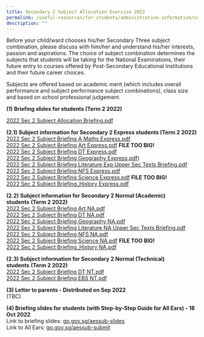 ```yaml
---
title: Secondary 2 Subject Allocation Exercise 2022
permalink: /useful-resources/for-students/administrative-information/sec-2-subject-allocation-exercise-2022/
description: ""
---
```

Before your child/ward chooses his/her Secondary Three subject combination, please discuss with him/her and understand his/her interests, passion and aspirations. The choice of subject combination determines the subjects that students will be taking for the National Examinations, their future entry to courses offered by Post-Secondary Educational Institutions and their future career choices.

  

Subjects are offered based on academic merit (which includes overall performance and subject performance subject combinations), class size and based on school professional judgement.

  

**(1) Briefing slides for students (Term 2 2022)**

[2022 Sec 2 Subject Allocation Briefing.pdf](/files/2022%20Sec%202%20Subject%20Allocation%20Briefing.pdf)

  
**(2.1) Subject information for Secondary 2 Express students (Term 2 2022)** <br>
[2022 Sec 2 Subject Briefing A Maths Express.pdf](/files/2022%20Sec%202%20Subject%20Briefing%20A%20Maths%20Express.pdf) <br>
[2022 Sec 2 Subject Briefing Art Express.pdf](https://assumptionenglish.moe.edu.sg/qql/slot/u753/Students/Sec%202%20Subject%20Allocation/2022/Express/2022%20Sec%202%20Subject%20Briefing%20Art%20Express.pdf) **FILE TOO BIG!**<br>
[2022 Sec 2 Subject Briefing DT Express.pdf](/files/2022%20Sec%202%20Subject%20Briefing%20DT%20Express.pdf)  <br>
[2022 Sec 2 Subject Briefing Geography Express.pdf](/files/2022%20Sec%202%20Subject%20Briefing%20Geography%20Express.pdf))<br>
[2022 Sec 2 Subject Briefing Literature Exp Upper Sec Texts Briefing.pdf](/files/2022%20Sec%202%20Subject%20Briefing%20Literature%20Exp%20Upper%20Sec%20Texts%20Briefing.pdf)<br>
[2022 Sec 2 Subject Briefing NFS Express.pdf](/files/2022%20Sec%202%20Subject%20Briefing%20NFS%20Express.pdf)  <br>
[2022 Sec 2 Subject Briefing Science Express.pdf](https://assumptionenglish.moe.edu.sg/qql/slot/u753/Students/Sec%202%20Subject%20Allocation/2022/Express/2022%20Sec%202%20Subject%20Briefing%20Science%20Express.pdf) **FILE TOO BIG!** <br>
[2022 Sec 2 Subject Briefing\_History Express.pdf](/files/2022%20Sec%202%20Subject%20Briefing_History%20Express-v2%20Removed%20videos.pdf)
  
**(2.2) Subject information for Secondary 2 Normal (Academic) students** **(Term 2 2022)**<br>
[2022 Sec 2 Subject Briefing Art NA.pdf](/files/2022%20Sec%202%20Subject%20Briefing%20Art%20NA.pdf) <br>
[2022 Sec 2 Subject Briefing DT NA.pdf](/files/2022%20Sec%202%20Subject%20Briefing%20DT%20NA.pdf)<br>
[2022 Sec 2 Subject Briefing Geography NA.pdf](/files/2022%20Sec%202%20Subject%20Briefing%20Geography%20NA.pdf)  <br>
[2022 Sec 2 Subject Briefing Literature NA Upper Sec Texts Briefing.pdf](/files/2022%20Sec%202%20Subject%20Briefing%20Literature%20NA%20Upper%20Sec%20Texts%20Briefing.pdf)<br>
[2022 Sec 2 Subject Briefing NFS NA.pdf](/files/2022%20Sec%202%20Subject%20Briefing%20NFS%20NA.pdf) <br>
[2022 Sec 2 Subject Briefing Science NA.pdf](https://assumptionenglish.moe.edu.sg/qql/slot/u753/Students/Sec%202%20Subject%20Allocation/2022/NA/2022%20Sec%202%20Subject%20Briefing%20Science%20NA.pdf) **FILE TOO BIG!**<br>
[2022 Sec 2 Subject Briefing\_History NA.pdf](/files/2022%20Sec%202%20Subject%20Briefing_History%20NA%20-%20v2%20Removed%20videos.pdf)


**(2.3) Subject information for Secondary 2 Normal (Technical) students** **(Term 2 2022)**<br>
[2022 Sec 2 Subject Briefing DT NT.pdf](https://assumptionenglish.moe.edu.sg/qql/slot/u753/Students/Sec%202%20Subject%20Allocation/2022/NT/2022%20Sec%202%20Subject%20Briefing%20DT%20NT.pdf)<br>
[2022 Sec 2 Subject Briefing EBS NT.pdf](https://assumptionenglish.moe.edu.sg/qql/slot/u753/Students/Sec%202%20Subject%20Allocation/2022/NT/2022%20Sec%202%20Subject%20Briefing%20EBS%20NT.pdf)  
  
**(3) Letter to parents - Distributed on Sep 2022**  
(TBC)  
  
**(4) Briefing slides for students (with Step-by-Step Guide for All Ears) - 18 Oct 2022**  
Link to briefing slides: [go.gov.sg/aessub-slides](http://go.gov.sg/aessub-slides)  
Link to All Ears: [go.gov.sg/aessub-submit](http://go.gov.sg/aessub-submit)